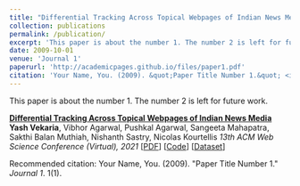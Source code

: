 ```yaml
---
title: "Differential Tracking Across Topical Webpages of Indian News Media"
collection: publications
permalink: /publication/
excerpt: 'This paper is about the number 1. The number 2 is left for future work.'
date: 2009-10-01
venue: 'Journal 1'
paperurl: 'http://academicpages.github.io/files/paper1.pdf'
citation: 'Your Name, You. (2009). &quot;Paper Title Number 1.&quot; <i>Journal 1</i>. 1(1).'
---
```

This paper is about the number 1. The number 2 is left for future work.

**[Differential Tracking Across Topical Webpages of Indian News Media](https://dl.acm.org/doi/abs/10.1145/3447535.3462497)**
**Yash Vekaria**, Vibhor Agarwal, Pushkal Agarwal, Sangeeta Mahapatra, Sakthi Balan Muthiah, Nishanth Sastry, Nicolas Kourtellis
_13th ACM Web Science Conference (Virtual), 2021_
[[PDF](https://arxiv.org/pdf/2103.04442.pdf)] [[Code](https://github.com/Yash-Vekaria/Topical-Tracking-Indian-News-Websites)] [[Dataset](https://nms.kcl.ac.uk/netsys/datasets/india-topic/)]

Recommended citation: Your Name, You. (2009). "Paper Title Number 1." <i>Journal 1</i>. 1(1).
